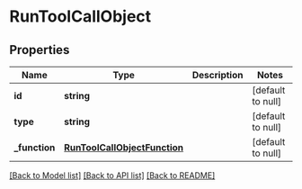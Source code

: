 # RunToolCallObject

## Properties
Name | Type | Description | Notes
------------ | ------------- | ------------- | -------------
**id** | **string** |  | [default to null]
**type** | **string** |  | [default to null]
**_function** | [**RunToolCallObjectFunction**](RunToolCallObjectFunction.md) |  | [default to null]

[[Back to Model list]](../README.md#documentation-for-models) [[Back to API list]](../README.md#documentation-for-api-endpoints) [[Back to README]](../README.md)


